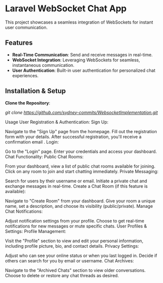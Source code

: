 # Laravel WebSocket Chat App

This project showcases a seamless integration of WebSockets for instant user communication.


## Features

- **Real-Time Communication**: Send and receive messages in real-time.
- **WebSocket Integration**: Leveraging WebSockets for seamless, instantaneous communication.
- **User Authentication**: Built-in user authentication for personalized chat experiences.

## Installation & Setup

 **Clone the Repository**:

   _git clone https://github.com/sydney-commits/WebsocketImplementation.git_

   Usage
User Registration & Authentication:
Sign Up:

Navigate to the "Sign Up" page from the homepage.
Fill out the registration form with your details.
After successful registration, you'll receive a confirmation email .
Login:

Go to the "Login" page.
Enter your credentials and access your dashboard.
Chat Functionality:
Public Chat Rooms:

From your dashboard, view a list of public chat rooms available for joining.
Click on any room to join and start chatting immediately.
Private Messaging:

Search for users by their username or email.
Initiate a private chat and exchange messages in real-time.
Create a Chat Room (if this feature is available):

Navigate to "Create Room" from your dashboard.
Give your room a unique name, set a description, and choose its visibility (public/private).
Manage Chat Notifications:

Adjust notification settings from your profile.
Choose to get real-time notifications for new messages or mute specific chats.
User Profiles & Settings:
Profile Management:

Visit the "Profile" section to view and edit your personal information, including profile picture, bio, and contact details.
Privacy Settings:

Adjust who can see your online status or when you last logged in.
Decide if others can search for you by email or username.
Chat Archives:

Navigate to the "Archived Chats" section to view older conversations.
Choose to delete or restore any chat threads as desired.
